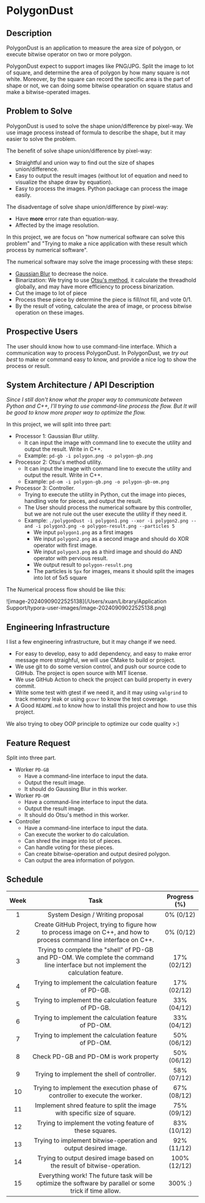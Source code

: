 # PolygonDust

## Description

PolygonDust is an application to measure the area size of polygon, or execute bitwise operator on two or more polygon.

PolygonDust expect to support images like PNG/JPG. Split the image to lot of square, and determine the area of polygon by how many square is not white. Moreover, by the square can record the specific area is the part of shape or not, we can doing some bitwise opearation on square status and make a bitwise-operated images.



## Problem to Solve 

PolygonDust is used to solve the shape union/difference by pixel-way. We use image process instead of formula to describe the shape, but it may easier to solve the problem.



The benefit of solve shape union/difference by pixel-way:

- Straightful and union way to find out the size of shapes union/difference.
- Easy to output the result images (without lot of equation and need to visualize the shape draw by equation).
- Easy to process the images. Python package can process the image easily.



The disadventage of solve shape union/difference by pixel-way:

- Have **more** error rate than equation-way.
- Affected by the image resolution.



In this project, we are focus on "how numerical software can solve this problem" and "Trying to make a nice application with these result which process by numerical software". 

The numerical software may solve the image processing with these steps:

- [Gaussian Blur](https://zh.wikipedia.org/zh-tw/%E9%AB%98%E6%96%AF%E6%A8%A1%E7%B3%8A) to decrease the noice.
- Binarization: We trying to use [Otsu's method](https://zh.wikipedia.org/wiki/%E5%A4%A7%E6%B4%A5%E7%AE%97%E6%B3%95), it calculate the threadhold globally, and may have more efficiency to process binarization.
- Cut the image to lot of piece
- Process these piece by determine the piece is fill/not fill, and vote 0/1.
- By the result of voting, calculate the area of image, or process bitwise operation on these images.



## Prospective Users

The user should know how to use command-line interface. Which a communication way to process PolygonDust. In PolygonDust, we *try out best* to make  or command easy to know, and provide a nice log to show the process or result.



## System Architecture / API Description

*Since I still don't know what the proper way to communicate between Python and C++, I'll trying to use command-line process the flow. But It will be good to know more proper way to optimize the flow.*

In this project, we will split into three part:

- Processor 1: Gaussian Blur utility. 
  - It can input the image with command line to execute the utility and output the result. Write in C++.
  - Example: `pd-gb -i polygon.png -o polygon-gb.png`
- Processor 2: Otsu's method utility. 
  - It can input the image with command line to execute the utility and output the result. Write in C++.
  - Example: `pd-om -i polygon-gb.png -o polygon-gb-om.png`
- Processor 3: Controller. 
  - Trying to execute the utility in Python, cut the image into pieces, handling vote for pieces, and output the result.
  - The User should process the numerical software by this controller, but we are not rule out the user execute the utility if they need it.
  - Example: `./polygonDust -i polygon1.png --xor -i polygon2.png --and -i polygon3.png -o polygon-result.png --particles 5`
    - We input `polygon1.png` as a first images
    - We input `polygon2.png` as a second image and should do XOR operator with first image.
    - We input `polygon3.png` as a third image and should do AND operator with pervious result.
    - We output result to `polygon-result.png`
    - The particles is `5px` for images, means it should split the images into lot of 5x5 square



The Numerical process flow should be like this:

![image-20240909022525138](/Users/xuan/Library/Application Support/typora-user-images/image-20240909022525138.png)



## Engineering Infrastructure

I list a few engineering infrastructure, but it may change if we need.

- For easy to develop, easy to add dependency, and easy to make error message more straighful, we will use CMake to build or project.
- We use git to do some version control, and push our source code to GitHub. The project is open source with MIT license.
- We use GitHub Action to check the project can build property in every commit.
- Write some test with gtest if we need it, and it may using `valgrind` to track memory leak or using `gcovr` to know the test coverage.
- A Good `README.md` to know how to install this project and how to use this project.

We also trying to obey OOP principle to optimize our code quality >:)



## Feature Request

Split into three part.

- Worker `PD-GB`
  - Have a command-line interface to input the data.
  - Output the result image.
  - It should do Gaussing Blur in this worker.
- Worker `PD-OM`
  - Have a command-line interface to input the data.
  - Output the result image.
  - It should do Otsu's method in this worker.
- Controller
  - Have a command-line interface to input the data.
  - Can execute the worker to do calculation.
  - Can shred the image into lot of pieces.
  - Can handle voting for these pieces.
  - Can create bitwise-operation and output desired polygon.
  - Can output the area information of polygon.



## Schedule

| Week |                             Task                             | Progress (%) |
| :--: | :----------------------------------------------------------: | :----------: |
|  1   |               System Design / Writing proposal               |  0% (0/12)   |
|  2   | Create GitHub Project, trying to figure how to process image on C++, and how to process command line interface on C++. |  0% (0/12)   |
|  3   | Trying to complete the "shell" of PD-GB and PD-OM. We complete the command line interface but not implement the calculation feature. | 17% (02/12)  |
|  4   |    Trying to implement the calculation feature of PD-GB.     | 17% (02/12)  |
|  5   |    Trying to implement the calculation feature of PD-GB.     | 33% (04/12)  |
|  6   |    Trying to implement the calculation feature of PD-OM.     | 33% (04/12)  |
|  7   |    Trying to implement the calculation feature of PD-OM.     | 50% (06/12)  |
|  8   |            Check PD-GB and PD-OM is work property            | 50% (06/12)  |
|  9   |         Trying to implement the shell of controller.         | 58% (07/12)  |
|  10  | Trying to implement the execution phase of controller to execute the worker. | 67% (08/12)  |
|  11  | Implement shred feature to split the image with specific size of square. | 75% (09/12)  |
|  12  |   Trying to implement the voting feature of these squares.   | 83% (10/12)  |
|  13  | Trying to implement bitwise-operation and output desired image. | 92% (11/12)  |
|  14  | Trying to output desired image based on the result of bitwise-operation. | 100% (12/12) |
|  15  | Everything work! The future task will be optimize the software by parallel or some trick if time allow. |   300%​ :)    |


